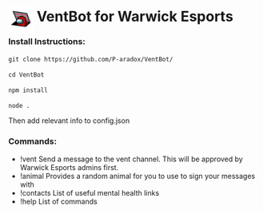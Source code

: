 # <img style='position: relative; top: 20px' src="logo.png" alt="VentBot icon" width="50"/> VentBot for Warwick Esports


### Install Instructions:
`git clone https://github.com/P-aradox/VentBot/`

`cd VentBot`

`npm install`

`node .`

Then add relevant info to config.json

### Commands:
- !vent <message>         Send a message to the vent channel. This will be approved by Warwick Esports admins first.
- !animal                 Provides a random animal for you to use to sign your messages with
- !contacts               List of useful mental health links
- !help                   List of commands

